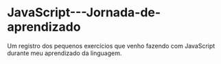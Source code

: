 # JavaScript---Jornada-de-aprendizado
 Um registro dos pequenos exercícios que venho fazendo com JavaScript durante meu aprendizado da linguagem.
